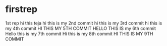# firstrep

1st rep 
hi this teja
hi this is my 2nd commit
hi this is my 3rd commit
hi this is my 4th commit
HI THIS MY 5TH COMMIT
HELLO THIS IS my 6th commit
Hello this is my 7th commit
Hi this is my 8th commit
HI THIS IS MY 9TH COMMIT
